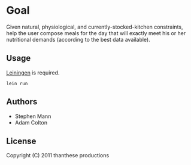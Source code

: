 # Goal

Given natural, physiological, and currently-stocked-kitchen constraints, help the user compose meals for the day that will exactly meet his or her nutritional demands (according to the best data available).

## Usage

[Leiningen](https://github.com/technomancy/leiningen) is required.

    lein run

## Authors

- Stephen Mann
- Adam Colton

## License

Copyright (C) 2011 thanthese productions
